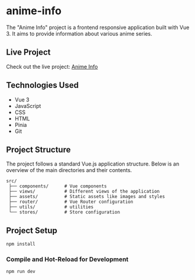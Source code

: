 # anime-info

The "Anime Info" project is a frontend responsive application built with Vue 3. It aims to provide information about various anime series.

## Live Project

Check out the live project: [Anime Info](https://gautham-g-nayak.github.io)

## Technologies Used

- Vue 3
- JavaScript
- CSS
- HTML
- Pinia
- Git

## Project Structure

The project follows a standard Vue.js application structure. Below is an overview of the main directories and their contents.

```plaintext
src/
 ├── components/      # Vue components
 ├── views/           # Different views of the application
 ├── assets/          # Static assets like images and styles
 ├── router/          # Vue Router configuration
 ├── utils/           # utilities
 └── stores/          # Store configuration
```

## Project Setup

```sh
npm install
```

### Compile and Hot-Reload for Development

```sh
npm run dev
```

